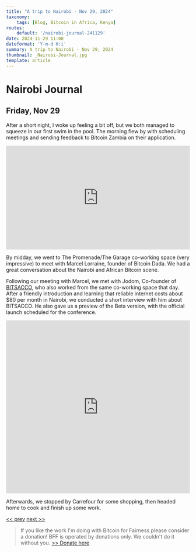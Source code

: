```yaml
---
title: "A trip to Nairobi - Nov 29, 2024"
taxonomy:
    tags: [Blog, Bitcoin in Africa, Kenya]
routes:
    default: '/nairobi-journal-241129'
date: 2024-11-29 11:00
dateformat: 'Y-m-d H:i'
summary: A trip to Nairobi - Nov 29, 2024
thumbnail: _Nairobi-Journal.jpg
template: article
---
```


# Nairobi Journal

## Friday, Nov 29

After a short night, I woke up feeling a bit off, but we both managed to squeeze in our first swim in the pool. The morning flew by with scheduling meetings and sending feedback to Bitcoin Zambia on their application.

<div style="padding:56.25% 0 0 0;position:relative;"><iframe src="https://player.vimeo.com/video/1034579061?badge=0&amp;autopause=0&amp;player_id=0&amp;app_id=58479" frameborder="0" allow="autoplay; fullscreen; picture-in-picture; clipboard-write; encrypted-media" style="position:absolute;top:0;left:0;width:100%;height:100%;" title="241129-3-driving-buses"></iframe></div><script src="https://player.vimeo.com/api/player.js"></script>

By midday, we went to The Promenade/The Garage co-working space (very impressive) to meet with Marcel Lorraine, founder of Bitcoin Dada. We had a great conversation about the Nairobi and African Bitcoin scene. 

<div id="nostr-embed-note1gdl4m86jp8xf4wk85fnnyee5jdf6dpf7guc6dunarqpfxcuqkzhqgqldm3"></div><script>  !(function () {    const n=document.createElement('script');n.type='text/javascript';n.async=!0;n.src='https://cdn.jsdelivr.net/gh/nostrband/nostr-embed@0.1.16/dist/nostr-embed.js';    const options = {      showZaps: true,      showCopyAddr: false,      hideNostrich: true,      showFollowing: false,    };    n.onload=function () {      nostrEmbed.init(        'note1gdl4m86jp8xf4wk85fnnyee5jdf6dpf7guc6dunarqpfxcuqkzhqgqldm3',        '#nostr-embed-note1gdl4m86jp8xf4wk85fnnyee5jdf6dpf7guc6dunarqpfxcuqkzhqgqldm3',        '',        options      );    };const a=document.getElementsByTagName('script')[0];a.parentNode.insertBefore(n, a);  })();</script>

Following our meeting with Marcel, we met with Jodom, Co-founder of [BITSACCO](https://bitsacco.com/), who also worked from the same co-working space that day. After a friendly introduction and learning that reliable internet costs about $80 per month in Nairobi, we conducted a short interview with him about BITSACCO. He also gave us a preview of the Beta version, with the official launch scheduled for the conference.

<iframe width="100%" height="473" src="https://www.youtube.com/embed/KwgaWqL08LA" title="YouTube video player" frameborder="0" allow="accelerometer; autoplay; clipboard-write; encrypted-media; gyroscope; picture-in-picture; web-share" allowfullscreen></iframe>

Afterwards, we stopped by Carrefour for some shopping, then headed home to cook and finish up some work.

[<< prev](/nairobi-journal-241128) [next >>](/nairobi-journal-241130)

> If you like the work I'm doing with Bitcoin for Fairness please consider a donation! BFF is operated by donations only. We couldn't do it without you. [>> Donate here](https://bffbtc.org/donate/)